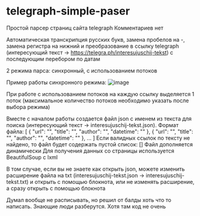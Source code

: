 # telegraph-simple-paser

Простой парсер страниц сайта telegraph
Комментариев нет

Автоматическая транскрипция русских букв, замена пробелов на -, замена регистра на нижний и преобразование в ссылку telegraph (интересующий текст -> https://telegra.ph/interesujuschij-tekst) с последующим перебором по датам

2 режима парса: синхронный, с использованием потоков

Пример работы синхронного режима:
![image](https://user-images.githubusercontent.com/90724356/229456684-aec9770d-b209-4d60-a19a-16e62cf2225d.png)

При работе с использованием потоков на каждую ссылку выделяется 1 поток (максимальное количество потоков необходимо указать после выбора режима)

Вместе с началом работы создается файл json с именем из текста для поиска (интересующий текст -> interesujuschij-tekst.json). Формат файла:
[
  {
    "url": "",
    "title": "",
    "author": "",
    "datetime": ""
  },
  {
    "url": "",
    "title": "",
    "author": "",
    "datetime": ""
  },
  ...
]
Если валидных ссылок по тексту не найдено, то файл будет содержать пустой список: []
Файл дополняется динамически
Для получения данных со страницы используется BeautifulSoup c lxml

В том случае, если вы не знаете как открыть json, можете изменить расширение файла на txt (interesujuschij-tekst.json -> interesujuschij-tekst.txt) и открыть с помощью блокнота, или не изменять расширение, а сразу открыть с помощью блокнота

Думал вообще не расписывать, но решил от балды хоть что то написать. Знающие люди разберутся. Хотя там код не очень
